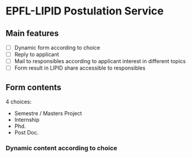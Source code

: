 # EPFL-LIPID Postulation Service
## Main features
- [ ] Dynamic form according to choice
- [ ] Reply to applicant
- [ ] Mail to responsibles according to applicant interest in different topics
- [ ] Form result in LIPID share accessible to responsibles

## Form contents
4 choices:
* Semestre / Masters Project
* Internship
* Phd.
* Post Doc.

### Dynamic content according to choice
